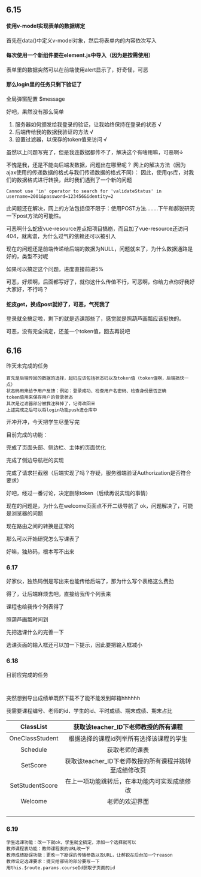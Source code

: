 ## 6.15

#### 使用v-model实现表单的数据绑定

首先在data()中定义v-model对象，然后将表单内的内容依次写入

#### 每次使用一个新组件要在element.js中导入（因为是按需使用）

表单里的数据突然可以在前端使用alert显示了，好奇怪，可恶

#### 那么login里的任务只剩下验证了

全局弹窗配置 $message 

好吧，果然没有那么简单
1) 服务器如何颁发给我登录的验证，让我始终保持在登录的状态  √
2) 后端传给我的数据我验证的方法  √
3) 设置过滤器，以保存的token值来访问  √

虽然以上问题写完了，但是我连数据都传不了，解决这个有啥用嘛，可恶啊↓

不愧是我，还是不能向后端发数据，问题出在哪里呢？
网上的解决方法（因为ajax使用的传递数据的格式与我们传递数据的格式不同）：
因此，使用qs库，对我们的数据格式进行转换，此时我们遇到了一个新的问题

```
Cannot use 'in' operator to search for 'validateStatus' in username=2001&password=123456&identity=2
```

此问题还在解决，网上的方法包括但不限于：使用POST方法........下午和郝锐研究一下post方法的可能性。

可恶啊什么蛇皮vue-resource差点把项目搞崩，而且加了vue-resource还访问404，就离谱，为什么过气的依赖还可以被引入

现在的问题还是前端传递给后端的数据为NULL，问题就来了，为什么数据通路是好的，类型不对呢

如果可以搞定这个问题，进度直接前进5%

可恶，好烦啊，后面都写好了，就你这什么传值不行，可恶啊，你给力点你好我好大家好，不行吗？

#### 蛇皮get，换成post就好了，可恶，气死我了

登录就全搞定啦，剩下的就是选课那些了，感觉就是照葫芦画瓢应该挺快的。

可恶，没有完全搞定，还差一个token值，回去再说吧



## 6.16

昨天未完成的任务

```
首先是后端传回的数据的选择，起码应该包括状态码以及token值（token值啊，后端搞快一点）
状态码用来给予用户反馈：例如：登录成功、检查用户名密码、检查身份是否正确
token值用来保存用户的登录状态
其次是过滤器部分被我注释掉了，记得改回来
上述完成之后可以将login功能push进仓库中
```



开冲开冲，今天把学生尽量写完

目前完成的功能：

完成了页面头部、侧边栏、主体的页面优化

完成了侧边导航栏的实现

完成了请求拦截器（后端实现了吗？存疑，服务器端验证Authorization是否符合要求）

好吧，经过一番讨论，决定删除token（后续再说实现的事情）

现在的问题是，为什么在welcome页面点不开二级导航了
ok，问题解决了，可能是浏览器的问题

现在路由之间的转换是正常的

那么可以开始研究怎么写课表了

好嘛，独热码，根本写不出来

### 6.17

好家伙，独热码倒是写出来也能传给后端了，那为什么写个表格这么费劲

得了，让后端麻烦去吧，直接给我传个列表来

课程也给我传个列表得了

照葫芦画瓢时间到

先把选课什么的完善一下

选课页面的输入框还可以加一下提示，因此要把输入框减小

### 6.18

目前应完成的任务

```


```

突然想到导出成绩单既然下载不了能不能发到邮箱hhhhhh



我需要课程编号、老师的id、学生的id、平时成绩、期末成绩、期末占比



|    ClassList    |          获取该teacher_ID下老师教授的所有课程          |
| :-------------: | :----------------------------------------------------: |
| OneClassStudent |        根据选择的课程id列举所有选择该课程的学生        |
|    Schedule     |                     获取老师的课表                     |
|    SetScore     | 获取该teacher_ID下老师教授的所有课程并跳转至成绩修改页 |
| SetStudentScore |      在上一项功能跳转后，在本功能内可实现成绩修改      |
|     Welcome     |                     老师的欢迎界面                     |
|                 |                                                        |
|                 |                                                        |
|                 |                                                        |
|                 |                                                        |

### 6.19

```
学生选课功能：改一下就ok，学生就全搞定，添加一个选择就可以
教师课程表功能：教师课程表的URL改一下
教师成绩勘误功能：更改一下勘误的传输参数以及URL，让郝锐在后台加一个reason
教师设定选课要求：提交给郝锐的部分要写一下
用this.$route.params.courseId获取子页面的id
```

